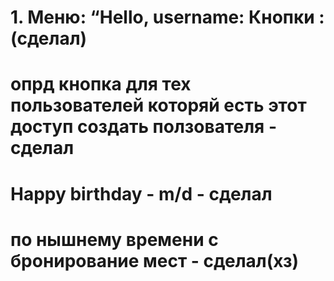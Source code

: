 # 1. Меню: “Hello, username: Кнопки : (сделал)
# опрд кнопка для тех пользователей которяй есть этот доступ создать ползователя - сделал
# Happy birthday - m/d - сделал
# по нышнему времени с бронирование мест - сделал(хз)




